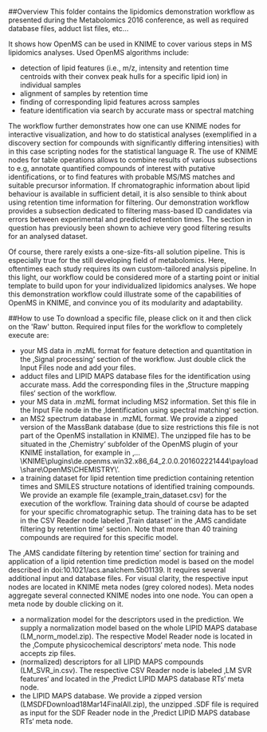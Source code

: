 ##Overview
This folder contains the lipidomics demonstration workflow as presented during the Metabolomics 2016 conference, as well as required database files, adduct list files, etc...

It shows how OpenMS can be used in KNIME to cover various steps in MS lipidomics analyses. Used OpenMS algorithms include:
- detection of lipid features (i.e., m/z, intensity and retention time centroids with their convex peak hulls for a specific lipid ion) in individual samples
- alignment of samples by retention time
- finding of corresponding lipid features across samples
- feature identification via search by accurate mass or spectral matching

The workflow further demonstrates how one can use KNIME nodes for interactive visualization, and how to do statistical analyses (exemplified in a discovery section for compounds with significantly differing intensities) with in this case scripting nodes for the statistical language R.
The use of KNIME nodes for table operations allows to combine results of various subsections to e.g, annotate quantified compounds of interest with putative identifications, or to find features with probable MS/MS matches and suitable precursor information.
If chromatographic information about lipid behaviour is available in sufficient detail, it is also sensible to think about using retention time information for filtering. Our demonstration workflow provides a subsection dedicated to filtering mass-based ID candidates via errors between experimental and predicted retention times. The section in question has previously been shown to achieve very good filtering results for an analysed dataset.

Of course, there rarely exists a one-size-fits-all solution pipeline. This is especially true for the still developing field of metabolomics. Here, oftentimes each study requires its own custom-tailored analysis pipeline. In this light, our workflow could be considered more of a starting point or initial template to build upon for your individualized lipidomics analyses. We hope this demonstration workflow could illustrate some of the capabilities of OpenMS in KNIME, and convince you of its modularity and adaptability.


##How to use
To download a specific file, please click on it and then click on the 'Raw' button. Required input files for the workflow to completely execute are:
-	your MS data in .mzML format for feature detection and quantitation in the ‚Signal processing‘ section of the workflow. Just double click the Input Files node and add your files.
-	adduct files and LIPID MAPS database files for the identification using accurate mass. Add the corresponding files in the ‚Structure mapping files‘ section of the workflow.
-	your MS data in .mzML format including MS2 information. Set this file in the Input File node in the ‚Identification using spectral matching‘ section.
- an MS2 spectrum database in .mzML format. We provide a zipped version of the MassBank database (due to size restrictions this file is not part of the OpenMS installation in KNIME). The unzipped file has to be situated in the ‚Chemistry‘ subfolder of the OpenMS plugin of your KNIME installation, for example in ‚…\KNIME\plugins\de.openms.win32.x86_64_2.0.0.201602221444\payload\share\OpenMS\CHEMISTRY\’.
-	a training dataset for lipid retention time prediction containing retention times and SMILES structure notations of identified training compounds. We provide an example file (example_train_dataset.csv) for the execution of the workflow. Training data should of course be adapted for your specific chromatographic setup. The training data has to be set in the CSV Reader node labeled ‚Train dataset’ in the ‚AMS candidate filtering by retention time’ section. Note that more than 40 training compounds are required for this specific model.

The ‚AMS candidate filtering by retention time’ section for training and application of a lipid retention time prediction model is based on the model described in doi:10.1021/acs.analchem.5b01139. It requires several additional input and database files. For visual clarity, the respective input nodes are located in KNIME meta nodes (grey colored nodes). Meta nodes aggregate several connected KNIME nodes into one node. You can open a meta node by double clicking on it.
-	a normalization model for the descriptors used in the prediction. We supply a normalization model based on the whole LIPID MAPS database (LM_norm_model.zip). The respective Model Reader node is located in the ‚Compute physicochemical descriptors‘ meta node. This node accepts zip files.
-	(normalized) descriptors for all LIPID MAPS compounds (LM_SVR_in.csv). The respective CSV Reader node is labeled ‚LM SVR features‘ and located in the ‚Predict LIPID MAPS database RTs‘ meta node.
-	the LIPID MAPS database. We provide a zipped version (LMSDFDownload18Mar14FinalAll.zip), the unzipped .SDF file is required as input for the SDF Reader node in the ‚Predict LIPID MAPS database RTs‘ meta node.
